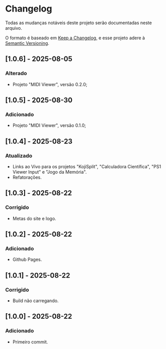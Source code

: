 # Changelog
Todas as mudanças notáveis deste projeto serão documentadas neste arquivo.

O formato é baseado em [Keep a Changelog](https://keepachangelog.com/en/1.0.0/),
e esse projeto adere à [Semantic Versioning](https://semver.org/spec/v2.0.0.html).

## [1.0.6] - 2025-08-05
### Alterado
- Projeto "MIDI Viewer", versão 0.2.0;

## [1.0.5] - 2025-08-30
### Adicionado
- Projeto "MIDI Viewer", versão 0.1.0;

## [1.0.4] - 2025-08-23
### Atualizado
- Links ao Vivo para os projetos "KojiSplit", "Calculadora Científica", "PS1 Viewer Input" e "Jogo da Memória".
- Refatorações.

## [1.0.3] - 2025-08-22
### Corrigido
- Metas do site e logo.

## [1.0.2] - 2025-08-22
### Adicionado
- Github Pages.

## [1.0.1] - 2025-08-22
### Corrigido
- Build não carregando.

## [1.0.0] - 2025-08-22
### Adicionado
- Primeiro commit.